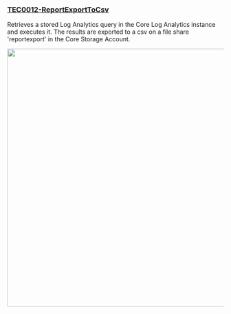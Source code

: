 ### [TEC0012-ReportExportToCsv](https://raw.githubusercontent.com/fbodmer/AzureGovernance/master/TEC0012-ReportExportToCsv.ps1)

Retrieves a stored Log Analytics query in the Core Log Analytics instance and executes it. The results are exported to a csv on a file share 'reportexport' in the Core Storage Account.

<img src="https://github.com/fbodmer/AzureGovernance/wiki/Runbooks/TEC0012.png" width="600"><br/><br/>
